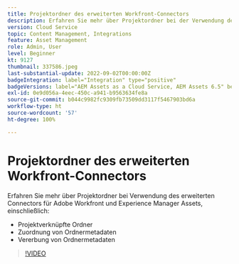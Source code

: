 ```yaml
---
title: Projektordner des erweiterten Workfront-Connectors
description: Erfahren Sie mehr über Projektordner bei der Verwendung des erweiterten Connectors für Adobe Workfront und Experience Manager Assets.
version: Cloud Service
topic: Content Management, Integrations
feature: Asset Management
role: Admin, User
level: Beginner
kt: 9127
thumbnail: 337586.jpeg
last-substantial-update: 2022-09-02T00:00:00Z
badgeIntegration: label="Integration" type="positive"
badgeVersions: label="AEM Assets as a Cloud Service, AEM Assets 6.5" before-title="false"
exl-id: 0e9d056a-4eec-450c-a941-b9563634fe8a
source-git-commit: b044c9982fc9309fb73509dd3117f5467903bd6a
workflow-type: ht
source-wordcount: '57'
ht-degree: 100%

---
```


# Projektordner des erweiterten Workfront-Connectors

Erfahren Sie mehr über Projektordner bei Verwendung des erweiterten Connectors für Adobe Workfront und Experience Manager Assets, einschließlich:

+ Projektverknüpfte Ordner
+ Zuordnung von Ordnermetadaten
+ Vererbung von Ordnermetadaten

>[!VIDEO](https://video.tv.adobe.com/v/337586?quality=12&learn=on)
